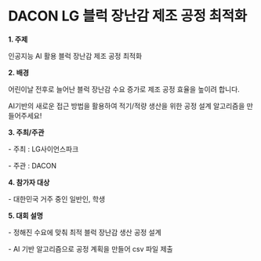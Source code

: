 # DACON LG 블럭 장난감 제조 공정 최적화

**1. 주제**

인공지능 AI 활용 블럭 장난감 제조 공정 최적화



**2. 배경**

어린이날 전후로 늘어난 블럭 장난감 수요 증가로 제조 공정 효율을 높이려 합니다. 

AI기반의 새로운 접근 방법을 활용하여 적기/적량 생산을 위한 공정 설계 알고리즘을 만들어주세요! 



**3. 주최/주관**

\- 주최 : LG사이언스파크

\- 주관 : DACON



**4. 참가자 대상**

\- 대한민국 거주 중인 일반인, 학생



**5. 대회 설명**

\- 정해진 수요에 맞춰 최적 블럭 장난감 생산 공정 설계

\- AI 기반 알고리즘으로 공정 계획을 만들어 csv 파일 제출